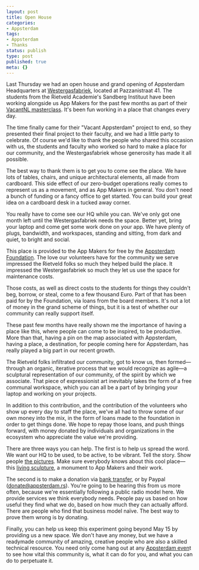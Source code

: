 ```yaml
---
layout: post
title: Open House
categories:
- Appsterdam
tags:
- Appsterdam
- Thanks
status: publish
type: post
published: true
meta: {}
---
```

Last Thursday we had an open house and grand opening of Appsterdam Headquarters at <a href="http://www.westergasfabriek.nl/">Westergasfabriek</a>, located at Pazzanistraat 41. The students from the Rietveld Academie's Sandberg Instituut have been working alongside us App Makers for the past few months as part of their <a href="http://www.mastervacantnl.nl/">VacantNL masterclass</a>. It's been fun working in a place that changes every day. 

The time finally came for their "Vacant Appsterdam" project to end, so they presented their final project to their faculty, and we had a little party to celebrate. Of course we'd like to thank the people who shared this occasion with us, the students and faculty who worked so hard to make a place for our community, and the Westergasfabriek whose generosity has made it all possible. 

The best way to thank them is to get you to come see the place. We have lots of tables, chairs, and unique architectural elements, all made from cardboard. This side effect of our zero-budget operations really comes to represent us as a movement, and as App Makers in general. You don't need a bunch of funding or a fancy office to get started. You can build your great idea on a cardboard desk in a tucked away corner.

You really have to come see our HQ while you can. We've only got one month left until the Westergasfabriek needs the space. Better yet, bring your laptop and come get some work done on your app. We have plenty of plugs, bandwidth, and workspaces, standing and sitting, from dark and quiet, to bright and social.

This place is provided to the App Makers for free by the <a href="http://appsterdam.rs/">Appsterdam Foundation</a>. The love our volunteers have for the community we serve impressed the Rietveld folks so much they helped build the place. It impressed the Westergasfabriek so much they let us use the space for maintenance costs.

Those costs, as well as direct costs to the students for things they couldn't beg, borrow, or steal, come to a few thousand Euro. Part of that has been paid for by the Foundation, via loans from the board members. It's not a lot of money in the grand scheme of things, but it is a test of whether our community can really support itself.

These past few months have really shown me the importance of having a place like this, where people can come to be inspired, to be productive. More than that, having a pin on the map associated with Appsterdam, having a place, a destination, for people coming here for Appsterdam, has really played a big part in our recent growth.

The Rietveld folks infiltrated our community, got to know us, then formed—through an organic, iterative process that we would recognize as agile—a sculptural representation of our community, of the spirit by which we associate. That piece of expressionist art inevitably takes the form of a free communal workspace, which you can all be a part of by bringing your laptop and working on your projects.

In addition to this contribution, and the contribution of the volunteers who show up every day to staff the place, we've all had to throw some of our own money into the mix, in the form of loans made to the foundation in order to get things done. We hope to repay those loans, and push things forward, with money donated by individuals and organizations in the ecosystem who appreciate the value we're providing.

There are three ways you can help. The first is to help us spread the word. We want our HQ to be used, to be active, to be vibrant. Tell the story. Show people <a href="http://www.flickr.com/photos/kigiphoto/sets/72157629390797914/">the pictures</a>. Make sure everybody knows about this cool place—this <a href="http://www.facebook.com/photo.php?fbid=151287358330219">living sculpture</a>, a monument to App Makers and their work. 

The second is to make a donation via <a href="http://appsterdam.rs/donate">bank transfer</a>, or by Paypal (donate@appsterdam.rs). You're going to be hearing this from us more often, because we're essentially following a public radio model here. We provide services we think everybody needs. People pay us based on how useful they find what we do, based on how much they can actually afford. There are people who find that business model naïve. The best way to prove them wrong is by donating.

Finally, you can help us keep this experiment going beyond May 15 by providing us a new space. We don't have any money, but we have a readymade community of amazing, creative people who are also a skilled technical resource. You need only come hang out at any <a href="http://meetup.com/appsterdam">Appsterdam even</a>t to see how vital this community is, what it can do for you, and what you can do to perpetuate it.
